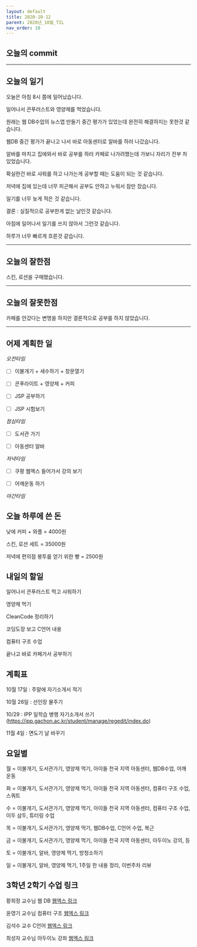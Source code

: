 ```yaml
---
layout: default
title: 2020-10-12
parent: 2020년_10월_TIL
nav_order: 10
---
```


## 오늘의 commit

---

## 오늘의 일기

오늘은 아침 8시 쯤에 일어났습니다.

일어나서 콘푸러스트와 영양제를 먹었습니다.

원래는 웹 DB수업의 뉴스앱 만들기 중간 평가가 있었는데 완전히 해결하지는 못한것 같습니다.

웹DB 중간 평가가 끝나고 나서 바로 아동센터로 알바를 하러 나갔습니다.

알바를 마치고 집에와서 바로 공부를 하러 카페로 나가려했는데 가보니 자리가 전부 차 있었습니다.

확실한건 바로 샤워를 하고 나가는게 공부할 때는 도움이 되는 것 같습니다.

저녁에 집에 있는데 너무 피곤해서 공부도 안하고 누워서 잠만 잤습니다.

일기를 너무 늦게 적은 것 같습니다.

결론 : 실질적으로 공부한게 없는 날인것 같습니다.

아침에 일어나서 일기를 쓰지 않아서 그런것 같습니다.

하루가 너무 빠르게 흐른것 같습니다.

---

## 오늘의 잘한점

스킨, 로션을 구매했습니다.

---

## 오늘의 잘못한점

카페를 안갔다는 변명을 하지만 결론적으로 공부를 하지 않았습니다.

---

## 어제 계획한 일

*오전타임*

- [ ] 이불개기 + 세수하기 + 창문열기

- [ ] 콘푸라이트 + 영양제 + 커피

- [ ] JSP 공부하기

- [ ] JSP 시험보기

*점심타임*

- [ ] 도서관 가기

- [ ] 아동센터 알바

*저녁타임*

- [ ] 쿠팡 웹엑스 들어가서 강의 보기

- [ ] 어깨운동 하기

*야간타임*

## 오늘 하루에 쓴 돈

낮에 커피 + 와플 = 4000원

스킨, 로션 세트 = 35000원

저녁에 편의점 봉투를 얻기 위한 빵 = 2500원

## 내일의 할일

일어나서 콘푸러스트 먹고 샤워하기

영양제 먹기

CleanCode 정리하기

코딩도장 보고 C언어 내용

컴퓨터 구조 수업

끝나고 바로 카페가서 공부하기

## 계획표

10월 17일 : 주말에 자기소개서 적기

10월 26일 : 선인장 물주기

10/29 : IPP 일학습 병행 자기소개서 쓰기(https://ipp.gachon.ac.kr/student/manage/regedit/index.do)

11월 4일 : 면도기 날 바꾸기

## 요일별

월 = 이불개기, 도서관가기, 영양제 먹기, 아이들 천국 지역 아동센터, 웹DB수업, 어깨운동

화 = 이불개기, 도서관가기, 영양제 먹기, 아이들 천국 지역 아동센터, 컴퓨터 구조 수업, 스쿼트

수 = 이불개기, 도서관가기, 영양제 먹기, 아이들 천국 지역 아동센터, 컴퓨터 구조 수업, 이두 삼두, 튜터링 수업

목 = 이불개기, 도서관가기, 영양제 먹기, 웹DB수업, C언어 수업, 복근

금 = 이불개기, 도서관가기, 영양제 먹기, 아이들 천국 지역 아동센터, 아두이노 강의, 등

토 = 이불개기, 알바, 영양제 먹기, 방청소하기

일 = 이불개기, 알바, 영양제 먹기, 1주일 한 내용 정리, 이번주차 리뷰

## 3학년 2학기 수업 링크

황희정 교수님 웹 DB [웹엑스 링크](https://gachon.webex.com/meet/hwanghj)

윤영기 교수님 컴퓨터 구조 [웹엑스 링크](http://gachon.webex.com/meet/ykyoon)

김석수 교수 C언어 [웹엑스 링크](http://gachon.webex.com/meet/sskim)

최성자 교수님 아두이노 강좌 [웹엑스 링크](https://gachon.webex.com/meet/artchoi0g)
